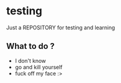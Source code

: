 # testing
Just a REPOSITORY for testing and learning

## What to do ?
 - I don't know
 - go and kill yourself
 - fuck off my face :>
